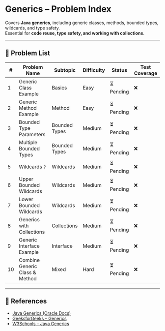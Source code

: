 # Generics – Problem Index

Covers **Java generics**, including generic classes, methods, bounded types, wildcards, and type safety.  
Essential for **code reuse, type safety, and working with collections**.

---

## 📌 Problem List

| # | Problem Name | Subtopic | Difficulty | Status | Test Coverage |
|---|--------------|----------|------------|--------|---------------|
| 1 | Generic Class Example | Basics | Easy | ⏳ Pending | ❌ |
| 2 | Generic Method Example | Method | Easy | ⏳ Pending | ❌ |
| 3 | Bounded Type Parameters | Bounded Types | Medium | ⏳ Pending | ❌ |
| 4 | Multiple Bounded Types | Bounded Types | Medium | ⏳ Pending | ❌ |
| 5 | Wildcards `?` | Wildcards | Medium | ⏳ Pending | ❌ |
| 6 | Upper Bounded Wildcards | Wildcards | Medium | ⏳ Pending | ❌ |
| 7 | Lower Bounded Wildcards | Wildcards | Medium | ⏳ Pending | ❌ |
| 8 | Generics with Collections | Collections | Medium | ⏳ Pending | ❌ |
| 9 | Generic Interface Example | Interface | Medium | ⏳ Pending | ❌ |
| 10 | Combine Generic Class & Method | Mixed | Hard | ⏳ Pending | ❌ |

---

## 🔗 References

- [Java Generics (Oracle Docs)](https://docs.oracle.com/javase/tutorial/java/generics/)
- [GeeksforGeeks – Generics](https://www.geeksforgeeks.org/generics-in-java/)
- [W3Schools – Java Generics](https://www.w3schools.com/java/java_generics.asp)

